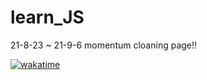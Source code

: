 # learn_JS
21-8-23 ~ 21-9-6 
momentum cloaning page!!

[![wakatime](https://wakatime.com/badge/user/edfb174f-997d-4b7d-adce-a0da65b85634/project/e8874bab-c894-4a13-bc27-6d8175a77a6b.svg)](https://wakatime.com/badge/user/edfb174f-997d-4b7d-adce-a0da65b85634/project/e8874bab-c894-4a13-bc27-6d8175a77a6b)
